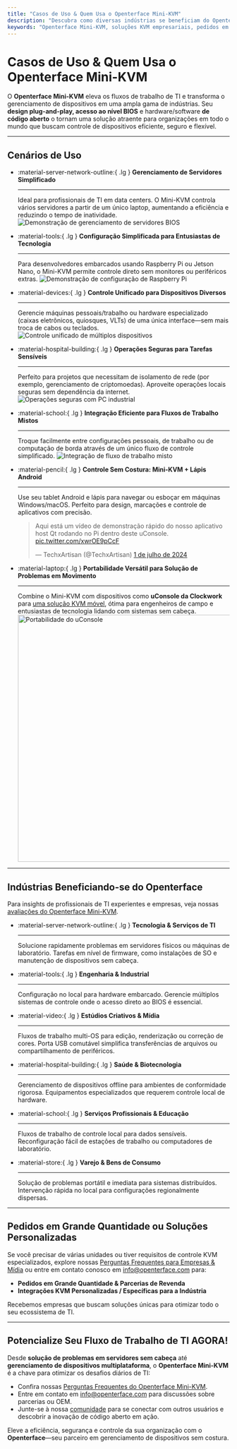 ```yaml
---
title: "Casos de Uso & Quem Usa o Openterface Mini-KVM"
description: "Descubra como diversas indústrias se beneficiam do Openterface Mini-KVM para otimizar fluxos de trabalho de TI, permitir acesso ao nível BIOS e aumentar a eficiência operacional. Explore também uma variedade de cenários de uso, como gerenciamento de servidores, configuração de Raspberry Pi, operações seguras, controle de lápis Android e solução de problemas em campo com uConsole."
keywords: "Openterface Mini-KVM, soluções KVM empresariais, pedidos em grande quantidade, hardware de código aberto, acesso ao nível BIOS, gerenciamento de dispositivos sem cabeça, operações de TI seguras, controle multiplataforma, engenharia, estúdios criativos, manufatura, TI em saúde, gerenciamento de servidores, configuração de Raspberry Pi, controle de lápis Android, integração uConsole, solução de problemas técnicos, segurança em criptomoedas, integração de fluxo de trabalho"
---
```


# Casos de Uso & Quem Usa o Openterface Mini-KVM

O **Openterface Mini-KVM** eleva os fluxos de trabalho de TI e transforma o gerenciamento de dispositivos em uma ampla gama de indústrias. Seu **design plug-and-play, acesso ao nível BIOS** e hardware/software **de código aberto** o tornam uma solução atraente para organizações em todo o mundo que buscam controle de dispositivos eficiente, seguro e flexível.

---

## Cenários de Uso

<div class="grid cards" markdown>

-   :material-server-network-outline:{ .lg } __Gerenciamento de Servidores Simplificado__

    ---

    Ideal para profissionais de TI em data centers. O Mini-KVM controla vários servidores a partir de um único laptop, aumentando a eficiência e reduzindo o tempo de inatividade.
    <img src="/images/product/use-case-demo-pc-bios-1.jpg" alt="Demonstração de gerenciamento de servidores BIOS" style="max-width: 100%;"/>

-   :material-tools:{ .lg } __Configuração Simplificada para Entusiastas de Tecnologia__

    ---

    Para desenvolvedores embarcados usando Raspberry Pi ou Jetson Nano, o Mini-KVM permite controle direto sem monitores ou periféricos extras.
    <img src="/images/product/use-case-demo-respberry-pi.jpg" alt="Demonstração de configuração de Raspberry Pi" style="max-width: 100%;"/>

-   :material-devices:{ .lg } __Controle Unificado para Dispositivos Diversos__

    ---

    Gerencie máquinas pessoais/trabalho ou hardware especializado (caixas eletrônicos, quiosques, VLTs) de uma única interface—sem mais troca de cabos ou teclados.
    <img src="/images/product/use-case-demo-macmini2009-3.jpg" alt="Controle unificado de múltiplos dispositivos" style="max-width: 100%;"/>

-   :material-hospital-building:{ .lg } __Operações Seguras para Tarefas Sensíveis__

    ---

    Perfeito para projetos que necessitam de isolamento de rede (por exemplo, gerenciamento de criptomoedas). Aproveite operações locais seguras sem dependência da internet.
    <img src="/images/product/use-case-demo-industrial-pc.webp" alt="Operações seguras com PC industrial" style="max-width: 100%;"/>

-   :material-school:{ .lg } __Integração Eficiente para Fluxos de Trabalho Mistos__

    ---

    Troque facilmente entre configurações pessoais, de trabalho ou de computação de borda através de um único fluxo de controle simplificado.
    <img src="/images/product/use-case-demo-macbookpro2010.jpg" alt="Integração de fluxo de trabalho misto" style="max-width: 100%;"/>

-   :material-pencil:{ .lg } __Controle Sem Costura: Mini-KVM + Lápis Android__

    ---

    Use seu tablet Android e lápis para navegar ou esboçar em máquinas Windows/macOS. Perfeito para design, marcações e controle de aplicativos com precisão.
    <blockquote class="twitter-tweet" data-media-max-width="560"><p lang="en" dir="ltr">Aqui está um vídeo de demonstração rápido do nosso aplicativo host Qt rodando no Pi dentro deste uConsole. <a href="https://t.co/xwrOE9pCcF">pic.twitter.com/xwrOE9pCcF</a></p>&mdash; TechxArtisan (@TechxArtisan) <a href="https://twitter.com/TechxArtisan/status/1872660955768946823?ref_src=twsrc%5Etfw">1 de julho de 2024</a></blockquote>
    <script async src="https://platform.twitter.com/widgets.js" charset="utf-8"></script>

-   :material-laptop:{ .lg } __Portabilidade Versátil para Solução de Problemas em Movimento__

    ---

    Combine o Mini-KVM com dispositivos como **uConsole da Clockwork** para [uma solução KVM móvel](https://x.com/TechxArtisan/status/1807824199152722019), ótima para engenheiros de campo e entusiastas de tecnologia lidando com sistemas sem cabeça.
    <img src="https://pbs.twimg.com/media/GRaeGqHa0AA_GMv?format=jpg&name=4096x4096" alt="Portabilidade do uConsole" width="560" height="560" style="max-width: 100%;"/>

</div>

---

## Indústrias Beneficiando-se do Openterface

Para insights de profissionais de TI experientes e empresas, veja nossas [avaliações do Openterface Mini-KVM](/product/minikvm/reviews/).

<div class="grid cards" markdown>

-   :material-server-network-outline:{ .lg } __Tecnologia & Serviços de TI__

    ---

    Solucione rapidamente problemas em servidores físicos ou máquinas de laboratório.
    Tarefas em nível de firmware, como instalações de SO e manutenção de dispositivos sem cabeça.

-   :material-tools:{ .lg } __Engenharia & Industrial__

    ---

    Configuração no local para hardware embarcado.
    Gerencie múltiplos sistemas de controle onde o acesso direto ao BIOS é essencial.

-   :material-video:{ .lg } __Estúdios Criativos & Mídia__

    ---

    Fluxos de trabalho multi-OS para edição, renderização ou correção de cores.
    Porta USB comutável simplifica transferências de arquivos ou compartilhamento de periféricos.

-   :material-hospital-building:{ .lg } __Saúde & Biotecnologia__

    ---

    Gerenciamento de dispositivos offline para ambientes de conformidade rigorosa.
    Equipamentos especializados que requerem controle local de hardware.

-   :material-school:{ .lg } __Serviços Profissionais & Educação__

    ---

    Fluxos de trabalho de controle local para dados sensíveis.
    Reconfiguração fácil de estações de trabalho ou computadores de laboratório.

-   :material-store:{ .lg } __Varejo & Bens de Consumo__

    ---

    Solução de problemas portátil e imediata para sistemas distribuídos.
    Intervenção rápida no local para configurações regionalmente dispersas.

</div>

---

## Pedidos em Grande Quantidade ou Soluções Personalizadas

Se você precisar de várias unidades ou tiver requisitos de controle KVM especializados, explore nossas [Perguntas Frequentes para Empresas & Mídia](/faq/business) ou entre em contato conosco em [info@openterface.com](mailto:info@openterface.com) para:

- **Pedidos em Grande Quantidade & Parcerias de Revenda**  
- **Integrações KVM Personalizadas / Específicas para a Indústria**  

Recebemos empresas que buscam soluções únicas para otimizar todo o seu ecossistema de TI.

---

## Potencialize Seu Fluxo de Trabalho de TI AGORA!

Desde **solução de problemas em servidores sem cabeça** até **gerenciamento de dispositivos multiplataforma**, o **Openterface Mini-KVM** é a chave para otimizar os desafios diários de TI:

- Confira nossas [Perguntas Frequentes do Openterface Mini-KVM](/faq/minikvm/op-minikvm).  
- Entre em contato em [info@openterface.com](mailto:info@openterface.com) para discussões sobre parcerias ou OEM.  
- Junte-se à nossa [comunidade](/community/) para se conectar com outros usuários e descobrir a inovação de código aberto em ação.

Eleve a eficiência, segurança e controle da sua organização com o **Openterface**—seu parceiro em gerenciamento de dispositivos sem costura.